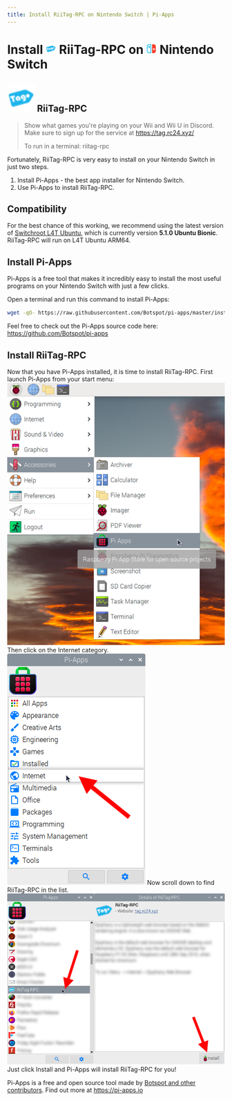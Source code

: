 ```yaml
---
title: Install RiiTag-RPC on Nintendo Switch | Pi-Apps
---
```

<div class="simple-install-content content">

# Install <img src="/img/app-icons/RiiTag-RPC/icon-64.png" height=24> RiiTag-RPC on <img src=/img/other-icons/switch-icon.svg height=24> Nintendo Switch

## <img src="/img/app-icons/RiiTag-RPC/icon-64.png"> RiiTag-RPC
> Show what games you're playing on your Wii and Wii U in Discord.
> Make sure to sign up for the service at https://tag.rc24.xyz/
> 
> To run in a terminal: riitag-rpc

Fortunately, RiiTag-RPC is very easy to install on your Nintendo Switch in just two steps.
1. Install Pi-Apps - the best app installer for Nintendo Switch.
2. Use Pi-Apps to install RiiTag-RPC.
</div>
<div class="simple-install-content content">

## Compatibility
For the best chance of this working, we recommend using the latest version of [Switchroot L4T Ubuntu](https://wiki.switchroot.org/en/Linux/Ubuntu-Install-Guide), which is currently version **5.1.0 Ubuntu Bionic**.
RiiTag-RPC will run on L4T Ubuntu ARM64.
</div>
<div class="simple-install-content content">

## Install Pi-Apps

Pi-Apps is a free tool that makes it incredibly easy to install the most useful programs on your Nintendo Switch with just a few clicks.

Open a terminal and run this command to install Pi-Apps:
```bash
wget -qO- https://raw.githubusercontent.com/Botspot/pi-apps/master/install | bash
```
Feel free to check out the Pi-Apps source code here: https://github.com/Botspot/pi-apps
</div>
<div class="simple-install-content content">

## Install RiiTag-RPC

Now that you have Pi-Apps installed, it is time to install RiiTag-RPC.
First launch Pi-Apps from your start menu:
<img src="/img/start-menu.png">
Then click on the Internet category.
<img src="/img/category-selections/Internet.png">
Now scroll down to find RiiTag-RPC in the list.
<img src="/img/app-icons/RiiTag-RPC/app-selection.png">
Just click Install and Pi-Apps will install RiiTag-RPC for you!
</div>
<div class="simple-install-content content">

Pi-Apps is a free and open source tool made by [Botspot and other contributors](/about/#contributors). Find out more at https://pi-apps.io
</div>

